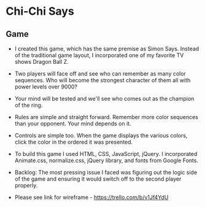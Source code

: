 # Chi-Chi Says

## Game

* I created this game, which has the same premise as Simon Says. Instead of the traditional game layout, I incorporated one of my favorite TV shows Dragon Ball Z. 

* Two players will face off and see who can remember as many color sequences. Who will become the strongest character of them all with power levels over 9000?

* Your mind will be tested and we'll see who comes out as the champion of the ring. 

* Rules are simple and straight forward. Remember more color sequences than your opponent. Your mind depends on it.

* Controls are simple too. When the game displays the various colors, click the color in the ordered it was presented. 

* To build this game I used HTML, CSS, JavaScript, jQuery. I incorporated Animate.css, normalize.css, jQuery library, and fonts from Google Fonts.

* Backlog: The most pressing issue I faced was figuring out the logic side of the game and ensuring it would switch off to the second player properly. 

* Please see link for wireframe - https://trello.com/b/v1Jf4YdU